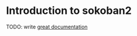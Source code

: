 # Introduction to sokoban2

TODO: write [great documentation](http://jacobian.org/writing/great-documentation/what-to-write/)
